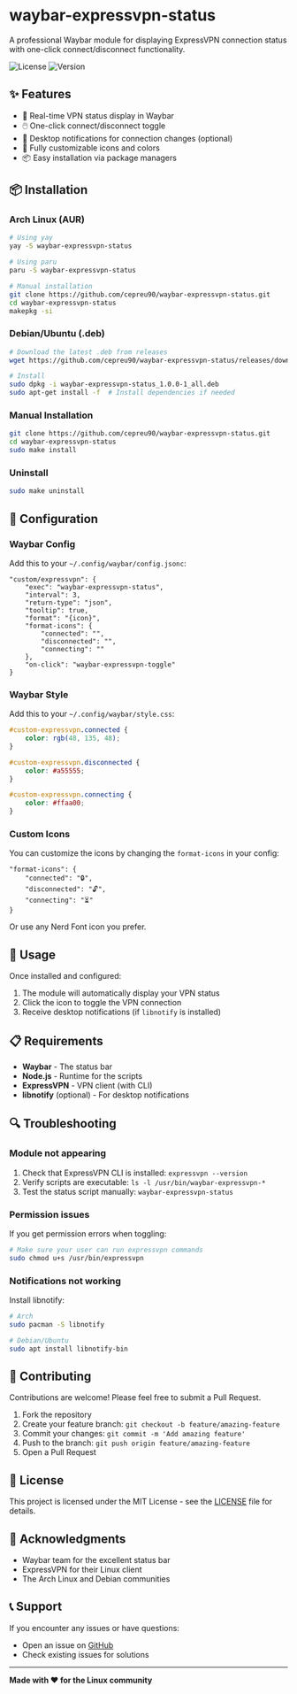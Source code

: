 # waybar-expressvpn-status

A professional Waybar module for displaying ExpressVPN connection status with one-click connect/disconnect functionality.

![License](https://img.shields.io/badge/license-MIT-blue.svg)
![Version](https://img.shields.io/badge/version-1.0.0-green.svg)

## ✨ Features

- 🎯 Real-time VPN status display in Waybar
- 🖱️ One-click connect/disconnect toggle
- 🔔 Desktop notifications for connection changes (optional)
- 🎨 Fully customizable icons and colors
- 📦 Easy installation via package managers

## 📦 Installation

### Arch Linux (AUR)

```bash
# Using yay
yay -S waybar-expressvpn-status

# Using paru
paru -S waybar-expressvpn-status

# Manual installation
git clone https://github.com/cepreu90/waybar-expressvpn-status.git
cd waybar-expressvpn-status
makepkg -si
```

### Debian/Ubuntu (.deb)

```bash
# Download the latest .deb from releases
wget https://github.com/cepreu90/waybar-expressvpn-status/releases/download/v1.0.0/waybar-expressvpn-status_1.0.0-1_all.deb

# Install
sudo dpkg -i waybar-expressvpn-status_1.0.0-1_all.deb
sudo apt-get install -f  # Install dependencies if needed
```

### Manual Installation

```bash
git clone https://github.com/cepreu90/waybar-expressvpn-status.git
cd waybar-expressvpn-status
sudo make install
```

### Uninstall

```bash
sudo make uninstall
```

## 🔧 Configuration

### Waybar Config

Add this to your `~/.config/waybar/config.jsonc`:

```jsonc
"custom/expressvpn": {
    "exec": "waybar-expressvpn-status",
    "interval": 3,
    "return-type": "json",
    "tooltip": true,
    "format": "{icon}",
    "format-icons": {
        "connected": "",
        "disconnected": "",
        "connecting": ""
    },
    "on-click": "waybar-expressvpn-toggle"
}
```

### Waybar Style

Add this to your `~/.config/waybar/style.css`:

```css
#custom-expressvpn.connected {
    color: rgb(48, 135, 48);
}

#custom-expressvpn.disconnected {
    color: #a55555;
}

#custom-expressvpn.connecting {
    color: #ffaa00;
}
```

### Custom Icons

You can customize the icons by changing the `format-icons` in your config:

```jsonc
"format-icons": {
    "connected": "🔒",
    "disconnected": "🔓",
    "connecting": "⏳"
}
```

Or use any Nerd Font icon you prefer.

## 🎯 Usage

Once installed and configured:

1. The module will automatically display your VPN status
2. Click the icon to toggle the VPN connection
3. Receive desktop notifications (if `libnotify` is installed)

## 📋 Requirements

- **Waybar** - The status bar
- **Node.js** - Runtime for the scripts
- **ExpressVPN** - VPN client (with CLI)
- **libnotify** (optional) - For desktop notifications

## 🔍 Troubleshooting

### Module not appearing

1. Check that ExpressVPN CLI is installed: `expressvpn --version`
2. Verify scripts are executable: `ls -l /usr/bin/waybar-expressvpn-*`
3. Test the status script manually: `waybar-expressvpn-status`

### Permission issues

If you get permission errors when toggling:

```bash
# Make sure your user can run expressvpn commands
sudo chmod u+s /usr/bin/expressvpn
```

### Notifications not working

Install libnotify:

```bash
# Arch
sudo pacman -S libnotify

# Debian/Ubuntu
sudo apt install libnotify-bin
```

## 🤝 Contributing

Contributions are welcome! Please feel free to submit a Pull Request.

1. Fork the repository
2. Create your feature branch: `git checkout -b feature/amazing-feature`
3. Commit your changes: `git commit -m 'Add amazing feature'`
4. Push to the branch: `git push origin feature/amazing-feature`
5. Open a Pull Request

## 📄 License

This project is licensed under the MIT License - see the [LICENSE](LICENSE) file for details.

## 🙏 Acknowledgments

- Waybar team for the excellent status bar
- ExpressVPN for their Linux client
- The Arch Linux and Debian communities

## 📞 Support

If you encounter any issues or have questions:

- Open an issue on [GitHub](https://github.com/cepreu90/waybar-expressvpn-status/issues)
- Check existing issues for solutions

---

**Made with ❤️ for the Linux community**
